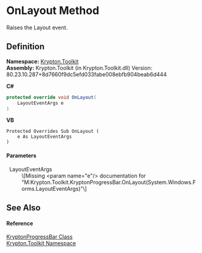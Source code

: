 # OnLayout Method


Raises the Layout event.



## Definition
**Namespace:** <a href="79d2eac2-21f4-54ff-7552-b20c33c30600.md">Krypton.Toolkit</a>  
**Assembly:** Krypton.Toolkit (in Krypton.Toolkit.dll) Version: 80.23.10.287+8d7660f9dc5efd033fabe008ebfb904beab6d444

**C#**
``` C#
protected override void OnLayout(
	LayoutEventArgs e
)
```
**VB**
``` VB
Protected Overrides Sub OnLayout ( 
	e As LayoutEventArgs
)
```



#### Parameters
<dl><dt>  LayoutEventArgs</dt><dd>\[Missing &lt;param name="e"/&gt; documentation for "M:Krypton.Toolkit.KryptonProgressBar.OnLayout(System.Windows.Forms.LayoutEventArgs)"\]</dd></dl>

## See Also


#### Reference
<a href="7e9fc6fe-ab52-d8e6-9686-cee108e3df87.md">KryptonProgressBar Class</a>  
<a href="79d2eac2-21f4-54ff-7552-b20c33c30600.md">Krypton.Toolkit Namespace</a>  
